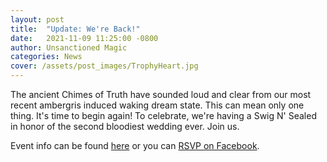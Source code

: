 ```yaml
---
layout: post
title:  "Update: We're Back!"
date:   2021-11-09 11:25:00 -0800
author: Unsanctioned Magic
categories: News
cover: /assets/post_images/TrophyHeart.jpg
---
```


The ancient Chimes of Truth have sounded loud and clear from our most recent ambergris induced waking dream state. This can mean only one thing. It's time to begin again! To celebrate, we're having a Swig N' Sealed in honor of the second bloodiest wedding ever. Join us.

Event info can be found <a href="https://unsanctionedmagic.com/swig-n'-sealed/2021/11/09/SNS-24.html">here</a> or you can <a href="https://www.facebook.com/events/197806892403405">RSVP on Facebook</a>.